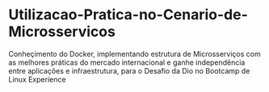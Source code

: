 # Utilizacao-Pratica-no-Cenario-de-Microsservicos
Conheçimento do Docker, implementando estrutura de Microsserviços com as melhores práticas do mercado internacional e ganhe independência entre aplicações e infraestrutura, para o Desafio da Dio no Bootcamp de Linux Experience
